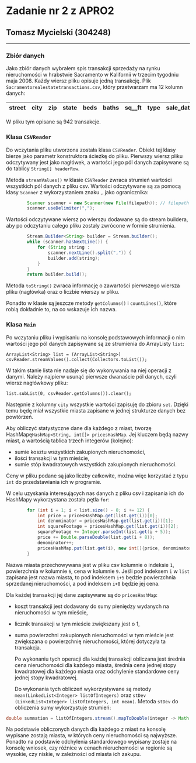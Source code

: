 # Zadanie nr 2 z APRO2

## Tomasz Mycielski (304248)

--------------

### Zbiór danych

Jako zbiór danych wybrałem spis transakcji sprzedaży na rynku nieruchomości w hrabstwie Sacramento w Kalifornii w 
trzecim tygodniu maja 2008. Każdy wiersz pliku opisuje jedną transakcję. Plik `Sacramentorealestatetransactions.csv`, 
który przetwarzam ma 12 kolumn 
danych:

street | city | zip | state | beds | baths | sq__ft | type | sale_date | price | latitude | longitute
---|---|---|---|---|---|---|---|---|---|---|---

W pliku tym opisane są 942 transakcje.

### Klasa `CSVReader`

Do wczytania pliku utworzona została klasa `CSVReader`. Obiekt tej klasy bierze jako parametr konstruktora ścieżkę do
pliku. Pierwszy wiersz pliku odczytywany jest jako nagłówek, a wartości jego pól danych zapisywane są do tablicy
`String[] headerRow`.

Metoda `streamValues()` w klasie `CSVReader` zwraca strumień wartości wszystkich pól danych z pliku csv. Wartości
odczytywane są za pomocą klasy `Scanner` z wykorzystaniem znaku `,` jako ogranicznika:
```java
        Scanner scanner = new Scanner(new File(filepath)); // filepath to ścieżka do pliku
        scanner.useDelimiter(",");
```
Wartości odczytywane wiersz po wierszu dodawane są do stream buildera, aby po odczytaniu całego pliku zostały 
zwrócone w formie strumienia.
```java
        Stream.Builder<String> builder = Stream.builder();
        while (scanner.hasNextLine()) {
            for (String string :
                scanner.nextLine().split(",")) {
                builder.add(string);
            }
        }
        return builder.build();
```

Metoda `toString()` zwraca informację o zawartości pierwszego wiersza pliku (nagłówka) oraz o liczbie wierszy w pliku.

Ponadto w klasie są jeszcze metody `getColumns()` i `countLines()`, które robią dokładnie to, na co wskazuje ich nazwa.

### Klasa `Main`

Po wczytaniu pliku i wypisaniu na konsolę podstawowych informacji o nim wartości jego pól danych zapisywane są ze 
strumienia do ArrayListy `list`: 
```
ArrayList<String> list = (ArrayList<String>) csvReader.streamValues().collect(Collectors.toList());
```
W takim stanie lista nie nadaje się do wykonywania na niej operacji z danymi. Należy najpierw usunąć pierwsze 
dwanaście pól danych, czyli wiersz nagłówkowy pliku: 
```
list.subList(0, csvReader.getColumns()).clear();
```
Następnie z kolumny `city` wszystkie wartości zapisuję do zbioru `set`. Dzięki temu będę miał wszystkie miasta zapisane w jednej strukturze danych bez powtórzeń.

Aby obliczyć statystyczne dane dla każdego z miast, tworzę HashMapę`HashMap<String, int[]> pricesHashMap`. Jej kluczem 
będą nazwy 
miast, a wartością tablica trzech integerów (kolejno): 
- sumie kosztu wszystkich zakupionych nieruchomości, 
- ilości transakcji w tym mieście,
- sumie stóp kwadratowych wszystkich zakupionych nieruchomości. 

Ceny w pliku podane są jako liczby całkowite, można więc korzystać z typu `int` do przedstawiania ich w programie.
  

W celu uzyskania interesujących nas danych z pliku csv i zapisania ich do HashMapy wykorzystana została pętla `for`:
```java
        for (int i = 1; i < list.size() - 8; i += 12) {
            int price = pricesHashMap.get(list.get(i))[0];
            int denominator = pricesHashMap.get(list.get(i))[1];
            int squareFootage = pricesHashMap.get(list.get(i))[2];
            squareFootage += Integer.parseInt(list.get(i + 5));
            price += Double.parseDouble(list.get(i + 8));
            denominator++;
            pricesHashMap.put(list.get(i), new int[]{price, denominator, squareFootage});
        }
```
Nazwa miasta przechowywana jest w pliku csv kolumnie o indeksie `1`, powierzchnia w kolumnie `6`, cena w kolumnie 
`9`. Jeśli pod indeksem `i` w `list` zapisana jest nazwa miasta, to pod indeksem `i+5` będzie powierzchnia 
sprzedanej nieruchomości, a pod indeksem `i+8` będzie jej cena.

Dla każdej transakcji jej dane zapisywane są do `pricesHashMap`:
- koszt transakcji jest dodawany do sumy pieniędzy wydanych na nieruchomości w tym mieście,
- licznik transakcji w tym mieście zwiększany jest o 1,
- suma powierzchni zakupionych nieruchomości w tym mieście jest zwiększana o powierzchnię nieruchomości, której 
  dotyczyła ta transakcja.
  

  Po wykonaniu tych operacji dla każdej transakcji obliczana jest średnia cena nieruchomości dla każdego miasta, 
  średnia cena jednej stopy kwadratowej dla każdego miasta oraz odchylenie standardowe ceny jednej stopy kwadratowej.
  

  Do wykonania tych obliczeń wykorzystywane są metody `mean(LinkedList<Integer> listOfIntegers)` oraz `stDev
  (LinkedList<Integer> listOfIntegers, int mean)`. Metoda `stDev` do obliczenia sumy wykorzystuje strumień:
```java
double summation = listOfIntegers.stream().mapToDouble(integer -> Math.pow((double) integer - (double) mean, 2)).sum();
```
  
Na podstawie obliczonych danych dla każdego z miast na konsolę wypisane zostają miasta, w których ceny nieruchomości 
są najwyższe. Ponadto na podstawie odchylenia standardowego wypisany zostaje na konsolę wniosek, czy różnice w 
cenach nieruchomości w regionie są wysokie, czy niskie, w zależności od miasta ich zakupu.
